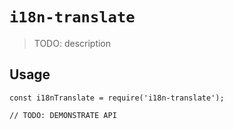 # `i18n-translate`

> TODO: description

## Usage

```
const i18nTranslate = require('i18n-translate');

// TODO: DEMONSTRATE API
```
